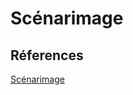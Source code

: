 # Scénarimage

<!-- Ici mettre tous les documents et références associés au scénarimage  -->


## Réferences 

[Scénarimage](https://tim-montmorency.com/582523-gestion/#/contenus/3_planification/40_scenarimage/)